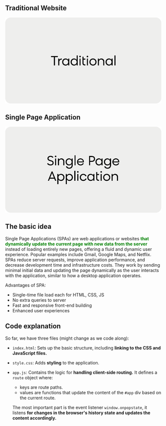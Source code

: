 ## Traditional Website

<img src="readme_utils/traditional.gif" alt="Traditional" width="800">


## Single Page Application

<img src="readme_utils/SPA.gif" alt="Single Page Application" width="800">


## The basic idea
Single Page Applications (SPAs) are web applications or websites <strong style="color : green;">that dynamically update the current page with new data from the server</strong> instead of loading entirely new pages, offering a fluid and dynamic user experience. Popular examples include Gmail, Google Maps, and Netflix. SPAs reduce server requests, improve application performance, and decrease development time and infrastructure costs. They work by sending minimal initial data and updating the page dynamically as the user interacts with the application, similar to how a desktop application operates.


Advantages of SPA:
- Single-time file load each for HTML, CSS, JS
- No extra queries to server
- Fast and responsive front-end building
- Enhanced user experiences


## Code explanation
So far, we have three files (might change as we code along):
- ```index.html```:
	Sets up the basic structure, including **linking to the CSS and JavaScript files.**
- ```style.css```:
	Adds **styling** to the application.

- ```app.js```:
	Contains the logic for **handling client-side routing.** It defines a ```route``` object where:
	- keys are route paths.
	- values are functions that update the content of the ```#app``` div based on the current route.

	The most important part is the event listener ```window.onpopstate```, it listens **for changes in the browser's history state and updates the content accordingly.**
